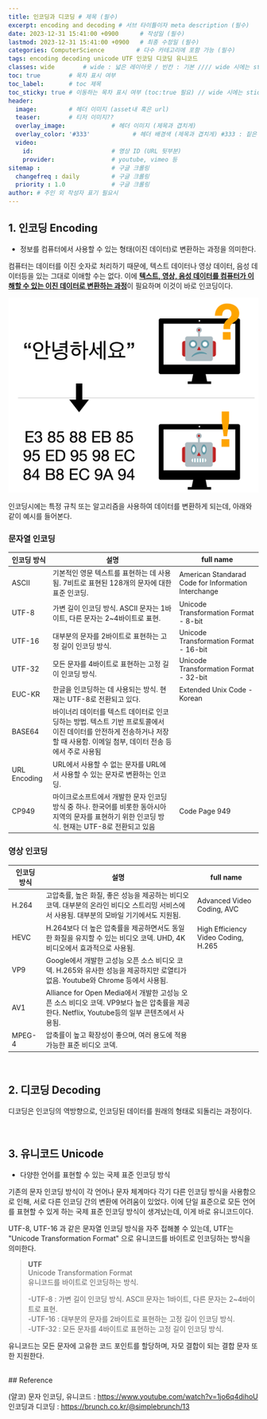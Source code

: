 ```yaml
---
title: 인코딩과 디코딩 # 제목 (필수)
excerpt: encoding and decoding # 서브 타이틀이자 meta description (필수)
date: 2023-12-31 15:41:00 +0900      # 작성일 (필수)
lastmod: 2023-12-31 15:41:00 +0900   # 최종 수정일 (필수)
categories: ComputerScience         # 다수 카테고리에 포함 가능 (필수)
tags: encoding decoding unicode UTF 인코딩 디코딩 유니코드                     # 태그 복수개 가능 (필수)
classes: wide        # wide : 넓은 레이아웃 / 빈칸 : 기본 //// wide 시에는 sticky toc 불가
toc: true        # 목차 표시 여부
toc_label:       # toc 제목
toc_sticky: true # 이동하는 목차 표시 여부 (toc:true 필요) // wide 시에는 sticky toc 불가
header: 
  image:         # 헤더 이미지 (asset내 혹은 url)
  teaser:        # 티저 이미지??
  overlay_image:             # 헤더 이미지 (제목과 겹치게)
  overlay_color: '#333'            # 헤더 배경색 (제목과 겹치게) #333 : 짙은 회색 (필수)
  video:
    id:                      # 영상 ID (URL 뒷부분)
    provider:                # youtube, vimeo 등
sitemap :                    # 구글 크롤링
  changefreq : daily         # 구글 크롤링
  priority : 1.0             # 구글 크롤링
author: # 주인 외 작성자 표기 필요시
---
```

<!--postNo: 20231231_003-->


## 1. 인코딩 Encoding  

- 정보를 컴퓨터에서 사용할 수 있는 형태(이진 데이터)로 변환하는 과정을 의미한다.  

컴퓨터는 데이터를 이진 숫자로 처리하기 때문에, 텍스트 데이터나 영상 데이터, 음성 데이터등을 있는 그대로 이애할 수는 없다. 이에 <b><u>텍스트, 영상, 음성 데이터를 컴퓨터가 이해할 수 있는 이진 데이터로 변환하는 과정</u></b>이 필요하며 이것이 바로 인코딩이다.  

![](/assets/images/20231231_003_001.png)

인코딩시에는 특정 규칙 또는 알고리즘을 사용하여 데이터를 변환하게 되는데, 아래와 같이 예시를 들어본다.  

### 문자열 인코딩

| 인코딩 방식 | 설명 | full name |
| ---- | ---- | ---- |
| ASCII | 기본적인 영문 텍스트를 표현하는 데 사용됨. 7비트로 표현된 128개의 문자에 대한 표준 인코딩. | American Standarad Code for Information Interchange |
| UTF-8 | 가변 길이 인코딩 방식. ASCII 문자는 1바이트, 다른 문자는 2~4바이트로 표현. | Unicode Transformation Format - 8-bit |
| UTF-16 | 대부분의 문자를 2바이트로 표현하는 고정 길이 인코딩 방식. | Unicode Transformation Format - 16-bit |
| UTF-32 | 모든 문자를 4바이트로 표현하는 고정 길이 인코딩 방식. | Unicode Transformation Format - 32-bit |
| EUC-KR | 한글을 인코딩하는 데 사용되는 방식. 현재는 UTF-8로 전환되고 있다. | Extended Unix Code - Korean |
| BASE64 | 바이너리 데이터를 텍스트 데이터로 인코딩하는 방법. 텍스트 기반 프로토콜에서 이진 데이터를 안전하게 전송하거나 저장할 때 사용함. 이메일 첨부, 데이터 전송 등에서 주로 사용됨 |  |
| URL Encoding | URL에서 사용할 수 없는 문자를 URL에서 사용할 수 있는 문자로 변환하는 인코딩. |  |
| CP949 | 마이크로소프트에서 개발한 문자 인코딩 방식 중 하나. 한국어를 비롯한 동아시아 지역의 문자를 표현하기 위한 인코딩 방식. 현재는 UTF-8로 전환되고 있음 | Code Page 949 |

### 영상 인코딩

| 인코딩 방식 | 설명 | full name |
| ---- | ---- | ---- |
| H.264 | 고압축률, 높은 화질, 좋은 성능을 제공하는 비디오 코덱. 대부분의 온라인 비디오 스트리밍 서비스에서 사용됨. 대부분의 모바일 기기에서도 지원됨. | Advanced Video Coding, AVC |
| HEVC | H.264보다 더 높은 압축률을 제공하면서도 동일한 화질을 유지할 수 있는 비디오 코덱. UHD, 4K 비디오에서 효과적으로 사용됨. | High Efficiency Video Coding, H.265 |
| VP9 | Google에서 개발한 고성능 오픈 소스 비디오 코덱. H.265와 유사한 성능을 제공하지만 로열티가 없음. Youtube와 Chrome 등에서 사용됨. |  |
| AV1 | Alliance for Open Media에서 개발한 고성능 오픈 소스 비디오 코덱. VP9보다 높은 압축률을 제공한다. Netflix, Youtube등의 일부 콘텐츠에서 사용됨. |  |
| MPEG-4 | 압축률이 높고 확장성이 좋으며, 여러 용도에 적용 가능한 표준 비디오 코덱. |  |

<br>

## 2. 디코딩 Decoding  

디코딩은 인코딩의 역방향으로, 인코딩된 데이터를 원래의 형태로 되돌리는 과정이다.  

<br>

## 3. 유니코드 Unicode  

- 다양한 언어를 표현할 수 있는 국제 표준 인코딩 방식  

기존의 문자 인코딩 방식이 각 언어나 문자 체계마다 각기 다른 인코딩 방식을 사용함으로 인해, 서로 다른 인코딩 간의 변환에 어려움이 있었다. 이에 단일 표준으로 모든 언어를 표현할 수 있게 하는 국제 표준 인코딩 방식이 생겨났는데, 이게 바로 유니코드이다.  

UTF-8, UTF-16 과 같은 문자열 인코딩 방식을 자주 접해볼 수 있는데, UTF는 "Unicode Transformation Format" 으로 유니코드를 바이트로 인코딩하는 방식을 의미한다.  

> <b>UTF</b>  
> Unicode Transformation Format  
> 유니코드를 바이트로 인코딩하는 방식.  
>     
>-UTF-8 : 가변 길이 인코딩 방식. ASCII 문자는 1바이트, 다른 문자는 2~4바이트로 표현.  
>-UTF-16 : 대부분의 문자를 2바이트로 표현하는 고정 길이 인코딩 방식.  
>-UTF-32 : 모든 문자를 4바이트로 표현하는 고정 길이 인코딩 방식.  

유니코드는 모든 문자에 고유한 코드 포인트를 할당하며, 자모 결합이 되는 결합 문자 또한 지원한다.  

<br>
## Reference  

(얄코) 문자 인코딩, 유니코드 : https://www.youtube.com/watch?v=1jo6q4dihoU  
인코딩과 디코딩 : https://brunch.co.kr/@simplebrunch/13  
